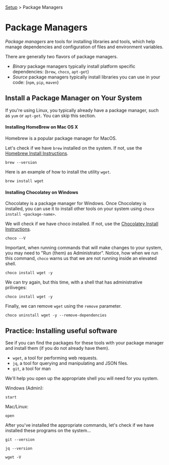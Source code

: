 [Setup](../Setup.md#setup) > Package Managers

# Package Managers

*Package managers* are tools for installing libraries and tools, which help manage dependencies and configuration of files and environment variables. 

There are generally two flavors of package managers. 

* *Binary* package managers typically install platform specific dependencies: (`brew`, `choco`, `apt-get`) 
* *Source* package managers typically install libraries you can use in your code: (`npm`, `pip`, `maven`)

## Install a Package Manager on Your System

If you're using Linux, you typically already have a package manager, such as `yum` or `apt-get`. You can skip this section.

#### Installing HomeBrew on Mac OS X

Homebrew is a popular package manager for MacOS. 

Let's check if we have `brew` installed on the system. If not, use the [Homebrew Install Instructions](install-brew.md).
```bash|{type: 'command', platform:'darwin'}
brew --version
```


Here is an example of how to install the utility `wget`.
```bash|{type: 'command', platform:'darwin'}
brew install wget
```

#### Installing Chocolatey on Windows

Chocolatey is a package manager for Windows. Once Chocolatey is installed, you can use it to install other tools on your system using `choco install <package-name>`.

We will check if we have choco installed. If not, use the [Chocolatey Install Instructions](install-choco.md).

```bash|{type: 'command', platform:'win32', failed_when:"!stdout.includes('Chocolatey v')"}
choco --V
```



Important, when running commands that will make changes to your system, you may need to "Run (them) as Administrator". Notice, how when we run this command, `choco` warns us that we are not running inside an elevated shell.

```bash|{type: 'command',platform:'win32', stream: true}
choco install wget -y
```

We can try again, but this time, with a shell that has administrative priliveges:

```bash|{type: 'command', privileged: true, platform:'win32', stream: true}
choco install wget -y
```

Finally, we can remove `wget` using the `remove` parameter.

```bash|{type: 'command', privileged: true, platform:'win32'}
choco uninstall wget -y --remove-dependencies
```

## Practice: Installing useful software

See if you can find the packages for these tools with your package manager and install them (if you do not already have them).

* `wget`, a tool for performing web requests.
* `jq`, a tool for querying and manipulating and JSON files.
* `git`, a tool for man

We'll help you open up the appropriate shell you will need for you system.

Windows (Admin):

```bash|{type: 'command', platform:'win32', privileged: true}
start
```

Mac/Linux:

```bash|{type: 'command', platform:'darwin'}
open
```

After you've installed the appropriate commands, let's check if we have installed these programs on the system...

```bash|{type: 'command'}
git --version
```

```bash|{type: 'command'}
jq --version
```

```bash|{type: 'command'}
wget -V
```